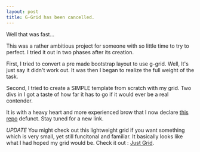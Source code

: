 ```yaml
---
layout: post
title: G-Grid has been cancelled.
---
```


Well that was fast...

This was a rather ambitious project for someone with so little time to try to perfect. I tried it out in two phases after its creation. 

First, I tried to convert a pre made bootstrap layout to use g-grid. Well, lt's just say it didn't work out. It was then I began to realize the full weight of the task. 

Second, I tried to create a SIMPLE template from scratch with my grid. Two divs in I got a taste of how far it has to go if it would ever be a real contender. 

It is with a heavy heart and more experienced brow that I now declare [this repo](https://github.com/DevCabin/g-grid) defunct. Stay tuned for a new link.

*UPDATE* 
You might check out this lightweight grid if you want something which is very small, yet still funcitonal and familiar. It basically looks like what I had hoped my grid would be. Check it out : [Just Grid](http://www.crhallberg.com/justgrid/).
